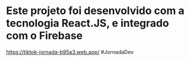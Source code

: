 # Este projeto foi desenvolvido com a tecnologia React.JS, e integrado com o Firebase
https://tiktok-jornada-b95a3.web.app/
#JornadaDev
